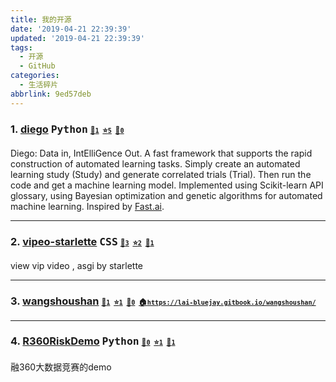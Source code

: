 ```yaml
---
title: 我的开源
date: '2019-04-21 22:39:39'
updated: '2019-04-21 22:39:39'
tags:
  - 开源
  - GitHub
categories:
  - 生活碎片
abbrlink: 9ed57deb
---
```

<!-- 该页面会被定时任务自动覆盖，所以请勿手工更新 -->
<!-- 如果你有更漂亮的排版方式，请发 issue 告诉我们 -->

### 1. [diego](https://github.com/lai-bluejay/diego) <kbd title="主要编程语言">Python</kbd> <span style="font-size: 12px;">[🤩`1`](https://github.com/lai-bluejay/diego/watchers "关注数")&nbsp;&nbsp;[⭐️`5`](https://github.com/lai-bluejay/diego/stargazers "收藏数")&nbsp;&nbsp;[🖖`0`](https://github.com/lai-bluejay/diego/network/members "分叉数")</span>

Diego: Data in, IntElliGence Out. A fast framework that supports the rapid construction of automated learning tasks. Simply create an automated learning study (Study) and generate correlated trials (Trial). Then run the code and get a machine learning model. Implemented using Scikit-learn API glossary, using Bayesian optimization and genetic algorithms for automated machine learning. Inspired by [Fast.ai](https://github.com/fastai/fastai).



---

### 2. [vipeo-starlette](https://github.com/lai-bluejay/vipeo-starlette) <kbd title="主要编程语言">CSS</kbd> <span style="font-size: 12px;">[🤩`3`](https://github.com/lai-bluejay/vipeo-starlette/watchers "关注数")&nbsp;&nbsp;[⭐️`2`](https://github.com/lai-bluejay/vipeo-starlette/stargazers "收藏数")&nbsp;&nbsp;[🖖`1`](https://github.com/lai-bluejay/vipeo-starlette/network/members "分叉数")</span>

view vip video , asgi by starlette



---

### 3. [wangshoushan](https://github.com/lai-bluejay/wangshoushan) <kbd title="主要编程语言"></kbd> <span style="font-size: 12px;">[🤩`1`](https://github.com/lai-bluejay/wangshoushan/watchers "关注数")&nbsp;&nbsp;[⭐️`1`](https://github.com/lai-bluejay/wangshoushan/stargazers "收藏数")&nbsp;&nbsp;[🖖`0`](https://github.com/lai-bluejay/wangshoushan/network/members "分叉数")&nbsp;&nbsp;[🏠`https://lai-bluejay.gitbook.io/wangshoushan/`](https://lai-bluejay.gitbook.io/wangshoushan/ "项目主页")</span>





---

### 4. [R360RiskDemo](https://github.com/lai-bluejay/R360RiskDemo) <kbd title="主要编程语言">Python</kbd> <span style="font-size: 12px;">[🤩`0`](https://github.com/lai-bluejay/R360RiskDemo/watchers "关注数")&nbsp;&nbsp;[⭐️`1`](https://github.com/lai-bluejay/R360RiskDemo/stargazers "收藏数")&nbsp;&nbsp;[🖖`1`](https://github.com/lai-bluejay/R360RiskDemo/network/members "分叉数")</span>

融360大数据竞赛的demo

